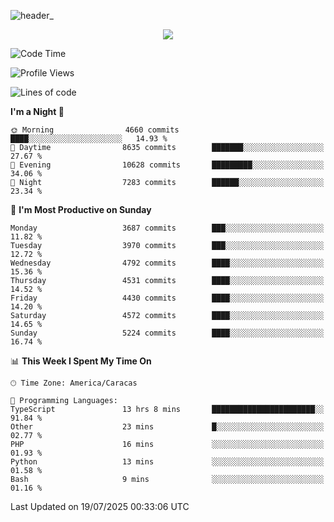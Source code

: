 ![header_](https://github.com/user-attachments/assets/4010d822-ccdc-4198-b608-18c773338d18)


<p align="center">
  <a href="http://www.github.com/thevacs">
    <img src="https://github-readme-streak-stats.herokuapp.com/?user=thevacs&stroke=ffffff&background=1c1917&ring=0891b2&fire=0891b2&currStreakNum=ffffff&currStreakLabel=0891b2&sideNums=ffffff&sideLabels=ffffff&dates=ffffff&hide_border=true" />
  </a>
</p>

<!--START_SECTION:waka-->
![Code Time](http://img.shields.io/badge/Code%20Time-3%2C533%20hrs%2028%20mins-blue)

![Profile Views](http://img.shields.io/badge/Profile%20Views-2-blue)

![Lines of code](https://img.shields.io/badge/From%20Hello%20World%20I%27ve%20Written-4.6%20million%20lines%20of%20code-blue)

**I'm a Night 🦉** 

```text
🌞 Morning                4660 commits        ████░░░░░░░░░░░░░░░░░░░░░   14.93 % 
🌆 Daytime                8635 commits        ███████░░░░░░░░░░░░░░░░░░   27.67 % 
🌃 Evening                10628 commits       █████████░░░░░░░░░░░░░░░░   34.06 % 
🌙 Night                  7283 commits        ██████░░░░░░░░░░░░░░░░░░░   23.34 % 
```
📅 **I'm Most Productive on Sunday** 

```text
Monday                   3687 commits        ███░░░░░░░░░░░░░░░░░░░░░░   11.82 % 
Tuesday                  3970 commits        ███░░░░░░░░░░░░░░░░░░░░░░   12.72 % 
Wednesday                4792 commits        ████░░░░░░░░░░░░░░░░░░░░░   15.36 % 
Thursday                 4531 commits        ████░░░░░░░░░░░░░░░░░░░░░   14.52 % 
Friday                   4430 commits        ████░░░░░░░░░░░░░░░░░░░░░   14.20 % 
Saturday                 4572 commits        ████░░░░░░░░░░░░░░░░░░░░░   14.65 % 
Sunday                   5224 commits        ████░░░░░░░░░░░░░░░░░░░░░   16.74 % 
```


📊 **This Week I Spent My Time On** 

```text
🕑︎ Time Zone: America/Caracas

💬 Programming Languages: 
TypeScript               13 hrs 8 mins       ███████████████████████░░   91.84 % 
Other                    23 mins             █░░░░░░░░░░░░░░░░░░░░░░░░   02.77 % 
PHP                      16 mins             ░░░░░░░░░░░░░░░░░░░░░░░░░   01.93 % 
Python                   13 mins             ░░░░░░░░░░░░░░░░░░░░░░░░░   01.58 % 
Bash                     9 mins              ░░░░░░░░░░░░░░░░░░░░░░░░░   01.16 % 
```


 Last Updated on 19/07/2025 00:33:06 UTC
<!--END_SECTION:waka-->
